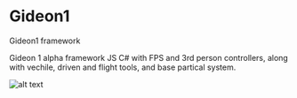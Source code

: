 # Gideon1
Gideon1 framework

Gideon 1 alpha framework JS C# with FPS and 3rd person controllers, along with vechile, driven and flight tools, and base partical system.




![alt text]([https://github.com/[username]/[reponame]/blob/[branch]/image.jpg](https://github.com/AlienCyberCoat/Gideon1/blob/55751cf34a6f189f737e91dd35e5919bb40e893d/gideon1.jpg)https://github.com/AlienCyberCoat/Gideon1/blob/55751cf34a6f189f737e91dd35e5919bb40e893d/gideon1.jpg?raw=true)
